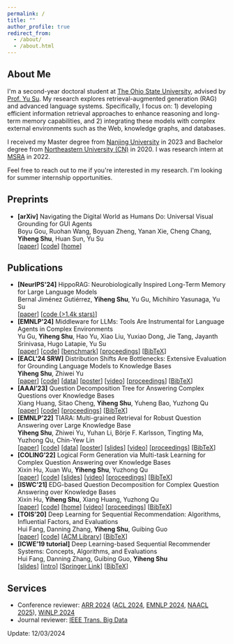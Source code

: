 ```yaml
---
permalink: /
title: ""
author_profile: true
redirect_from: 
  - /about/
  - /about.html
---
```


## About Me

I'm a second-year doctoral student at [The Ohio State University](https://cse.osu.edu/), advised by [Prof. Yu Su](https://ysu1989.github.io/).
My research explores retrieval-augmented generation (RAG) and advanced language systems. Specifically, I focus on: 1) developing efficient information retrieval approaches to enhance reasoning and long-term memory capabilities, and 2) integrating these models with complex external environments such as the Web, knowledge graphs, and databases.

I received my Master degree from [Nanjing University](https://www.nju.edu.cn/en/) in 2023 and Bachelor degree from [Northeastern University (CN)](http://sc.neu.edu.cn/english/main.htm) in 2020. 
I was research intern at [MSRA](https://www.msra.cn/) in 2022.


Feel free to reach out to me if you're interested in my research. I'm looking for summer internship opportunities.

<!-- - Master in Computer Technology, [Nanjing University](https://www.nju.edu.cn/en/), 2020.09-2023.06, advised by [Prof. Yuzhong Qu](http://ws.nju.edu.cn/~yzqu)
- Bachelor in Software Engineering, [Northeastern University (CN)](http://english.neu.edu.cn/), 2016.09-2020.06, advised by [Prof. Guibing Guo](https://guoguibing.github.io/) and [Prof. Gang Wu](http://faculty.neu.edu.cn/wugang/)
- Full-time Research Intern, [Microsoft Research Asia](https://www.msra.cn/), 2022.02-2023.02, advised by researcher [Zhiwei Yu](https://www.microsoft.com/en-us/research/people/zhiwyu/) -->

## Preprints

- **[arXiv]** Navigating the Digital World as Humans Do: Universal Visual Grounding for GUI Agents  
Boyu Gou, Ruohan Wang, Boyuan Zheng, Yanan Xie, Cheng Chang, **Yiheng Shu**, Huan Sun, Yu Su  
[[paper](https://arxiv.org/abs/2410.05243)]
[[code](https://github.com/OSU-NLP-Group/UGround)]
[[home](https://osu-nlp-group.github.io/UGround/)]

## Publications

- **[NeurIPS'24]** HippoRAG: Neurobiologically Inspired Long-Term Memory for Large Language Models  
Bernal Jiménez Gutiérrez, **Yiheng Shu**, Yu Gu, Michihiro Yasunaga, Yu Su  
[[paper](https://arxiv.org/abs/2405.14831)]
[[code (>1.4k stars)](https://github.com/OSU-NLP-Group/HippoRAG)]
- **[EMNLP'24]** Middleware for LLMs: Tools Are Instrumental for Language Agents in Complex Environments  
Yu Gu, **Yiheng Shu**, Hao Yu, Xiao Liu, Yuxiao Dong, Jie Tang, Jayanth Srinivasa, Hugo Latapie, Yu Su  
[[paper](https://arxiv.org/abs/2402.14672)]
[[code](https://github.com/OSU-NLP-Group/Fuxi)]
[[benchmark](https://huggingface.co/datasets/osunlp/KBQA-Agent)]
[[proceedings](https://aclanthology.org/2024.emnlp-main.436/)]
[[BibTeX](https://aclanthology.org/2024.emnlp-main.436.bib)]
- **[EACL'24 SRW]** Distribution Shifts Are Bottlenecks: Extensive Evaluation for Grounding Language Models to Knowledge Bases  
**Yiheng Shu**, Zhiwei Yu  
[[paper](https://arxiv.org/abs/2309.08345)]
[[code](https://github.com/yhshu/Distribution-Shifts-for-KBQA)]
[[data](https://huggingface.co/datasets/yhshu/TIARA-GAIN/tree/main)]
[[poster](https://s3.amazonaws.com/pf-user-files-01/u-59356/uploads/2024-02-11/4f13myd/EACL%202024%20SRW%20poster.pdf)]
[[video](https://s3.amazonaws.com/pf-user-files-01/u-59356/uploads/2024-02-11/6103mrr/EACL%202024%20SRW%20slides.mp4)]
[[proceedings](https://aclanthology.org/2024.eacl-srw.7/)]
[[BibTeX](https://aclanthology.org/2024.eacl-srw.7.bib)]
- **[AAAI’23]** Question Decomposition Tree for Answering Complex Questions over Knowledge Bases  
Xiang Huang, Sitao Cheng, **Yiheng Shu**, Yuheng Bao, Yuzhong Qu  
[[paper](https://arxiv.org/abs/2306.07597)]
[[code](https://github.com/cdhx/QDTQA)]
[[proceedings](https://ojs.aaai.org/index.php/AAAI/article/view/26519/26291)]
[[BibTeX](https://dblp.org/rec/conf/aaai/HuangCSBQ23.html?view=bibtex)]
- **[EMNLP’22]** TIARA: Multi-grained Retrieval for Robust Question Answering over Large Knowledge Base  
**Yiheng Shu**, Zhiwei Yu, Yuhan Li, Börje F. Karlsson, Tingting Ma, Yuzhong Qu, Chin-Yew Lin  
[[paper](https://arxiv.org/abs/2210.12925)]
[[code](https://github.com/microsoft/KC/tree/main/papers/TIARA)]
[[data](https://drive.google.com/file/d/171vTwW-tO4_5DdEzlYljj2-M3YHvegYF/view?usp=sharing)]
[[poster](https://yihengshu.github.io/files/EMNLP22poster.pdf)]
[[slides](https://yihengshu.github.io/files/EMNLP22slides.pdf)]
[[video](https://s3.amazonaws.com/pf-user-files-01/u-59356/uploads/2022-11-04/fr03tjr/EMNLP22.mp4)] 
[[proceedings](https://aclanthology.org/2022.emnlp-main.555/)]
[[BibTeX](https://aclanthology.org/2022.emnlp-main.555.bib)]
- **[COLING’22]** Logical Form Generation via Multi-task Learning for Complex Question Answering over Knowledge Bases  
Xixin Hu, Xuan Wu, **Yiheng Shu**, Yuzhong Qu  
[[paper](https://aclanthology.org/2022.coling-1.145.pdf)] 
[[code](https://github.com/HXX97/GMT-KBQA)] 
[[slides](https://s3.amazonaws.com/pf-user-files-01/u-59356/uploads/2022-09-23/ff53s0y/1216_GMTKBQA_presentation.pdf)] 
[[video](https://s3.amazonaws.com/pf-user-files-01/u-59356/uploads/2022-09-23/8y23sus/1216_GMTKBQA_video.mp4)] 
[[proceedings](https://aclanthology.org/2022.coling-1.145/)] 
[[BibTeX](https://aclanthology.org/2022.coling-1.145.bib)]
- **[ISWC’21]** EDG-based Question Decomposition for Complex Question Answering over Knowledge Bases  
Xixin Hu, **Yiheng Shu**, Xiang Huang, Yuzhong Qu  
[[paper](https://www.researchgate.net/profile/Xixin-Hu/publication/354925951_EDG-Based_Question_Decomposition_for_Complex_Question_Answering_over_Knowledge_Bases/links/63023efae3c7de4c3472860d/EDG-Based-Question-Decomposition-for-Complex-Question-Answering-over-Knowledge-Bases.pdf)] 
[[code](http://github.com/HXX97/EDGQA)] 
[[home](http://edgqa.github.io)] 
[[video](http://videolectures.net/iswc2021_1a_question_decomposition/)] 
[[proceedings](https://link.springer.com/chapter/10.1007/978-3-030-88361-4_8)] 
[[BibTeX](https://dblp.org/rec/conf/semweb/HuSHQ21.html?view=bibtex)]
- **[TOIS’20]** Deep Learning for Sequential Recommendation: Algorithms, Influential Factors, and Evaluations  
Hui Fang, Danning Zhang, **Yiheng Shu**, Guibing Guo  
[[paper](https://arxiv.org/abs/1905.01997)] 
[[code](https://github.com/sttich/dl-recommendation)] 
[[ACM Library](https://dl.acm.org/doi/10.1145/3426723)] 
[[BibTeX](https://dblp.org/rec/journals/tois/FangZSG20.html?view=bibtex)]
- **[ICWE’19 tutorial]** Deep Learning-based Sequential Recommender Systems: Concepts, Algorithms, and Evaluations  
Hui Fang, Danning Zhang, Guibing Guo, **Yiheng Shu**  
[[slides](http://web.geni-pco.com/icwe2019/tutorial2_DL-based_rs.pdf)] 
[[intro](https://icwe2019.webengineering.org/program_tutorials/)] 
[[Springer Link](https://link.springer.com/chapter/10.1007/978-3-030-19274-7_47)] 
[[BibTeX](https://dblp.org/rec/conf/icwe/0002GZS19.html?view=bibtex)]

## Services

- Conference reviewer: [ARR 2024](https://aclrollingreview.org/) ([ACL 2024](https://2024.aclweb.org/), [EMNLP 2024](https://2024.emnlp.org/), [NAACL 2025](https://2025.naacl.org)), [WiNLP 2024](https://www.winlp.org/winlp-2024-workshop/)
- Journal reviewer: [IEEE Trans. Big Data](https://ieeexplore.ieee.org/xpl/RecentIssue.jsp?punumber=6687317)


Update: 12/03/2024

